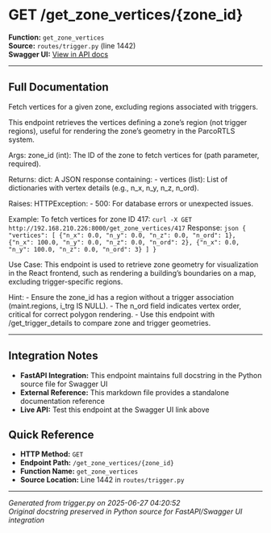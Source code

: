 # GET /get_zone_vertices/{zone_id}

**Function:** `get_zone_vertices`  
**Source:** `routes/trigger.py` (line 1442)  
**Swagger UI:** [View in API docs](http://192.168.210.226:8000/docs#get--get_zone_vertices-zone_id)

---

## Full Documentation

Fetch vertices for a given zone, excluding regions associated with triggers.

This endpoint retrieves the vertices defining a zone’s region (not trigger regions), useful for rendering the zone’s geometry in the ParcoRTLS system.

Args:
    zone_id (int): The ID of the zone to fetch vertices for (path parameter, required).

Returns:
    dict: A JSON response containing:
        - vertices (list): List of dictionaries with vertex details (e.g., n_x, n_y, n_z, n_ord).

Raises:
    HTTPException:
        - 500: For database errors or unexpected issues.

Example:
    To fetch vertices for zone ID 417:
    ```
    curl -X GET http://192.168.210.226:8000/get_zone_vertices/417
    ```
    Response:
    ```json
    {
        "vertices": [
            {"n_x": 0.0, "n_y": 0.0, "n_z": 0.0, "n_ord": 1},
            {"n_x": 100.0, "n_y": 0.0, "n_z": 0.0, "n_ord": 2},
            {"n_x": 0.0, "n_y": 100.0, "n_z": 0.0, "n_ord": 3}
        ]
    }
    ```

Use Case:
    This endpoint is used to retrieve zone geometry for visualization in the React frontend, such as rendering a building’s boundaries on a map, excluding trigger-specific regions.

Hint:
    - Ensure the zone_id has a region without a trigger association (maint.regions, i_trg IS NULL).
    - The n_ord field indicates vertex order, critical for correct polygon rendering.
    - Use this endpoint with /get_trigger_details to compare zone and trigger geometries.

---

## Integration Notes

- **FastAPI Integration:** This endpoint maintains full docstring in the Python source file for Swagger UI
- **External Reference:** This markdown file provides a standalone documentation reference
- **Live API:** Test this endpoint at the Swagger UI link above

## Quick Reference

- **HTTP Method:** `GET`
- **Endpoint Path:** `/get_zone_vertices/{zone_id}`
- **Function Name:** `get_zone_vertices`
- **Source Location:** Line 1442 in `routes/trigger.py`

---
*Generated from trigger.py on 2025-06-27 04:20:52*  
*Original docstring preserved in Python source for FastAPI/Swagger UI integration*
